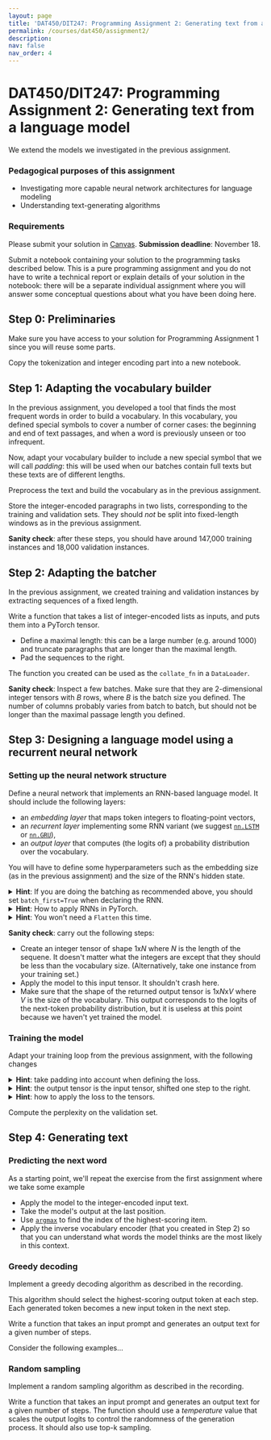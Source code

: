 ```yaml
---
layout: page
title: 'DAT450/DIT247: Programming Assignment 2: Generating text from a language model'
permalink: /courses/dat450/assignment2/
description:
nav: false
nav_order: 4
---
```


# DAT450/DIT247: Programming Assignment 2: Generating text from a language model

We extend the models we investigated in the previous assignment.

### Pedagogical purposes of this assignment
- Investigating more capable neural network architectures for language modeling
- Understanding text-generating algorithms

### Requirements

Please submit your solution in [Canvas](https://chalmers.instructure.com/courses/31739/assignments/98455). **Submission deadline**: November 18.

Submit a notebook containing your solution to the programming tasks described below. This is a pure programming assignment and you do not have to write a technical report or explain details of your solution in the notebook: there will be a separate individual assignment where you will answer some conceptual questions about what you have been doing here.

## Step 0: Preliminaries

Make sure you have access to your solution for Programming Assignment 1 since you will reuse some parts.

Copy the tokenization and integer encoding part into a new notebook.

## Step 1: Adapting the vocabulary builder

In the previous assignment, you developed a tool that finds the most frequent words in order to build a vocabulary. In this vocabulary, you defined special symbols to cover a number of corner cases: the beginning and end of text passages, and when a word is previously unseen or too infrequent.

Now, adapt your vocabulary builder to include a new special symbol that we will call *padding*: this will be used when our batches contain full texts but these texts are of different lengths.

Preprocess the text and build the vocabulary as in the previous assignment.

Store the integer-encoded paragraphs in two lists, corresponding to the training and validation sets. They should *not* be split into fixed-length windows as in the previous assignment.

**Sanity check**: after these steps, you should have around 147,000 training instances and 18,000 validation instances.

## Step 2: Adapting the batcher

In the previous assignment, we created training and validation instances by extracting sequences of a fixed length.

Write a function that takes a list of integer-encoded lists as inputs, and puts them into a PyTorch tensor.
- Define a maximal length: this can be a large number (e.g. around 1000) and truncate paragraphs that are longer than the maximal length.
- Pad the sequences to the right. 

The function you created can be used as the `collate_fn` in a `DataLoader`.

**Sanity check**: Inspect a few batches. Make sure that they are 2-dimensional integer tensors with *B* rows, where *B* is the batch size you defined. The number of columns probably varies from batch to batch, but should not be longer than the maximal passage length you defined.

## Step 3: Designing a language model using a recurrent neural network

### Setting up the neural network structure

Define a neural network that implements an RNN-based language model. It should include the following layers:

- an *embedding layer* that maps token integers to floating-point vectors,
- an *recurrent layer* implementing some RNN variant (we suggest [`nn.LSTM`](https://pytorch.org/docs/stable/generated/torch.nn.LSTM.html) or [`nn.GRU`](https://pytorch.org/docs/stable/generated/torch.nn.GRU.html)),
- an *output layer* that computes (the logits of) a probability distribution over the vocabulary.

You will have to define some hyperparameters such as the embedding size (as in the previous assignment) and the size of the RNN's hidden state.

<details>
<summary><b>Hint</b>: If you are doing the batching as recommended above, you should set <code>batch_first=True</code> when declaring the RNN.</summary>
<div style="margin-left: 10px; border-radius: 4px; background: #ddfff0; border: 1px solid black; padding: 5px;">
The input to an RNN is a 3-dimensional tensor. If we set <code>batch_first=True</code>, then we assume that the input tensor is arranged as (*B*, *N*, *E*) where *B* is the batch size, *N* is the sequence length, and *E* the embedding dimensionality. In this case, the RNN "walks" along the second dimension: that is, over the sequence of tokens.

If on the other hand you set <code>batch_first=False</code>, then the RNN walks along the first dimension of the input tensor and it is assumed to be arranged as (*N*, *B*, *E*).
</div>
</details>

<details>
<summary><b>Hint</b>: How to apply RNNs in PyTorch.</summary>
<div style="margin-left: 10px; border-radius: 4px; background: #ddfff0; border: 1px solid black; padding: 5px;">
As we discussed in the previous assignment, PyTorch allows users to set up neural networks in different ways: the more compact approach using <code>nn.Sequential</code>, and the more powerful approach by inheriting from <code>nn.Module</code>.


</div>
</details>

<details>
<summary><b>Hint</b>: You won't need a <code>Flatten</code> this time.</summary>
<div style="margin-left: 10px; border-radius: 4px; background: #ddfff0; border: 1px solid black; padding: 5px;">xxx
</div>
</details>

**Sanity check**: carry out the following steps:
- Create an integer tensor of shape 1x*N* where *N* is the length of the sequene. It doesn't matter what the integers are except that they should be less than the vocabulary size. (Alternatively, take one instance from your training set.)
- Apply the model to this input tensor. It shouldn't crash here.
- Make sure that the shape of the returned output tensor is 1x*N*x*V* where *V* is the size of the vocabulary. This output corresponds to the logits of the next-token probability distribution, but it is useless at this point because we haven't yet trained the model.

### Training the model

Adapt your training loop from the previous assignment, with the following changes

<details>
<summary><b>Hint</b>: take padding into account when defining the loss.</summary>
<div style="margin-left: 10px; border-radius: 4px; background: #ddfff0; border: 1px solid black; padding: 5px;">
XYZ
</div>
</details>

<details>
<summary><b>Hint</b>: the output tensor is the input tensor, shifted one step to the right.</summary>
<div style="margin-left: 10px; border-radius: 4px; background: #ddfff0; border: 1px solid black; padding: 5px;">
XYZ
</div>
</details>

<details>
<summary><b>Hint</b>: how to apply the loss to the tensors.</summary>
<div style="margin-left: 10px; border-radius: 4px; background: #ddfff0; border: 1px solid black; padding: 5px;">
XYZ
</div>
</details>

Compute the perplexity on the validation set.

## Step 4: Generating text

### Predicting the next word

As a starting point, we'll repeat the exercise from the first assignment where we take some example

- Apply the model to the integer-encoded input text.
- Take the model's output at the last position.
- Use <a href="https://pytorch.org/docs/stable/generated/torch.argmax.html"><code>argmax</code></a> to find the index of the highest-scoring item.
- Apply the inverse vocabulary encoder (that you created in Step 2) so that you can understand what words the model thinks are the most likely in this context.

### Greedy decoding

Implement a greedy decoding algorithm as described in the recording.

This algorithm should select the highest-scoring output token at each step. Each generated token becomes a new input token in the next step.

Write a function that takes an input prompt and generates an output text for a given number of steps.

Consider the following examples...

### Random sampling

Implement a random sampling algorithm as described in the recording.

Write a function that takes an input prompt and generates an output text for a given number of steps. The function should use a *temperature* value that scales the output logits to control the randomness of the generation process. It should also use top-k sampling.


